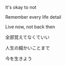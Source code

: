 It's okay to not

Remember every life detail

Live now, not back then


全部覚えてなくていい

人生の細かいことまで

今を生きよう